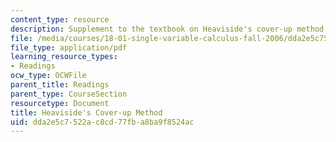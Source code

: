```yaml
---
content_type: resource
description: Supplement to the textbook on Heaviside's cover-up method.
file: /media/courses/18-01-single-variable-calculus-fall-2006/dda2e5c7522ac8cd77fba8ba9f8524ac_f_hscvr_up_methd.pdf
file_type: application/pdf
learning_resource_types:
- Readings
ocw_type: OCWFile
parent_title: Readings
parent_type: CourseSection
resourcetype: Document
title: Heaviside's Cover-up Method
uid: dda2e5c7-522a-c8cd-77fb-a8ba9f8524ac
---
```

